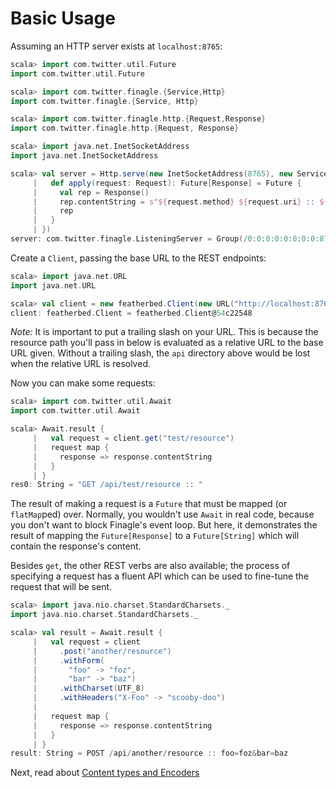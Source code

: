 # Basic Usage

Assuming an HTTP server exists at `localhost:8765`:

```scala
scala> import com.twitter.util.Future
import com.twitter.util.Future

scala> import com.twitter.finagle.{Service,Http}
import com.twitter.finagle.{Service, Http}

scala> import com.twitter.finagle.http.{Request,Response}
import com.twitter.finagle.http.{Request, Response}

scala> import java.net.InetSocketAddress
import java.net.InetSocketAddress

scala> val server = Http.serve(new InetSocketAddress(8765), new Service[Request, Response] {
     |   def apply(request: Request): Future[Response] = Future {
     |     val rep = Response()
     |     rep.contentString = s"${request.method} ${request.uri} :: ${request.contentString}"
     |     rep
     |   }
     | })
server: com.twitter.finagle.ListeningServer = Group(/0:0:0:0:0:0:0:0:8765)
```

Create a `Client`, passing the base URL to the REST endpoints:

```scala
scala> import java.net.URL
import java.net.URL

scala> val client = new featherbed.Client(new URL("http://localhost:8765/api/"))
client: featherbed.Client = featherbed.Client@54c22548
```
*Note:* It is important to put a trailing slash on your URL.  This is because the resource path you'll pass in below
is evaluated as a relative URL to the base URL given.  Without a trailing slash, the `api` directory above would be
lost when the relative URL is resolved.

Now you can make some requests:

```scala
scala> import com.twitter.util.Await
import com.twitter.util.Await

scala> Await.result {
     |   val request = client.get("test/resource")
     |   request map {
     |     response => response.contentString
     |   }
     | }
res0: String = "GET /api/test/resource :: "
```

The result of making a request is a `Future` that must be mapped (or `flatMap`ped) over.  Normally, you wouldn't use
`Await` in real code, because you don't want to block Finagle's event loop.  But here, it demonstrates the result of
mapping the `Future[Response]` to a `Future[String]` which will contain the response's content.

Besides `get`, the other REST verbs are also available; the process of specifying a request has a fluent API which
can be used to fine-tune the request that will be sent.

```scala
scala> import java.nio.charset.StandardCharsets._
import java.nio.charset.StandardCharsets._

scala> val result = Await.result {
     |   val request = client
     |     .post("another/resource")
     |     .withForm(
     |       "foo" -> "foz",
     |       "bar" -> "baz")
     |     .withCharset(UTF_8)
     |     .withHeaders("X-Foo" -> "scooby-doo")
     | 
     |   request map {
     |     response => response.contentString
     |   }
     | }
result: String = POST /api/another/resource :: foo=foz&bar=baz
```

Next, read about [Content types and Encoders]("02-content-types-and-encoders.md")
